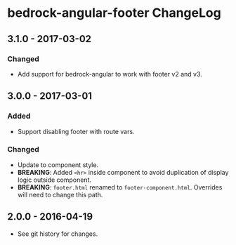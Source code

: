 # bedrock-angular-footer ChangeLog

## 3.1.0 - 2017-03-02

### Changed
- Add support for bedrock-angular to work with footer v2 and v3.

## 3.0.0 - 2017-03-01

### Added
- Support disabling footer with route vars.

### Changed
- Update to component style.
- **BREAKING**: Added `<hr>` inside component to avoid duplication of display
  logic outside component.
- **BREAKING**: `footer.html` renamed to `footer-component.html`. Overrides
  will need to change this path.

## 2.0.0 - 2016-04-19

- See git history for changes.
